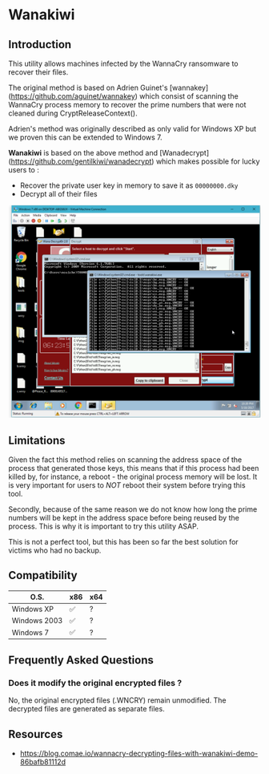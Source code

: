 # Wanakiwi

## Introduction
This utility allows machines infected by the WannaCry ransomware to recover their files.

The original method is based on Adrien Guinet's [wannakey] (https://github.com/aguinet/wannakey) which consist of scanning the WannaCry process memory to recover the prime numbers that were not cleaned during CryptReleaseContext().

Adrien's method was originally described as only valid for Windows XP but we proven this can be extended to Windows 7.

**Wanakiwi** is based on the above method and [Wanadecrypt] (https://github.com/gentilkiwi/wanadecrypt) which makes possible for lucky users to :
- Recover the private user key in memory to save it as `00000000.dky`
- Decrypt all of their files

![Alt text](/win7x86.png?raw=true "Optional Title")

## Limitations
Given the fact this method relies on scanning the address space of the process that generated those keys, this means that if this process had been killed by, for instance, a reboot - the original process memory will be lost. It is very important for users to *NOT* reboot their system before trying this tool.

Secondly, because of the same reason we do not know how long the prime numbers will be kept in the address space before being reused by the process. This is why it is important to try this utility ASAP.

This is not a perfect tool, but this has been so far the best solution for victims who had no backup.

## Compatibility

O.S.  | x86 | x64 |
------------- | ------------- | ------------- 
Windows XP  | :white_check_mark:  | ?
Windows 2003  | :white_check_mark:  | ?
Windows 7  | :white_check_mark:  | ? 

## Frequently Asked Questions
### Does it modify the original encrypted files ?
No, the original encrypted files (.WNCRY) remain unmodified. The decrypted files are generated as separate files.

## Resources
- https://blog.comae.io/wannacry-decrypting-files-with-wanakiwi-demo-86bafb81112d